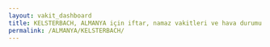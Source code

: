 ```yaml
---
layout: vakit_dashboard
title: KELSTERBACH, ALMANYA için iftar, namaz vakitleri ve hava durumu - ilçe/eyalet seç
permalink: /ALMANYA/KELSTERBACH/
---
```


<script type="text/javascript">
  var GLOBAL_COUNTRY = 'ALMANYA';
  var GLOBAL_CITY = 'KELSTERBACH';
  var GLOBAL_STATE = '';
  var lat = 72;
  var lon = 21;
</script>
